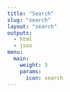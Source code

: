 ```yaml
---
title: "Search"
slug: "search"
layout: "search"
outputs:
  - html
  - json
menu:
  main:
    weight: 3
    params:
      icon: search
---
```

